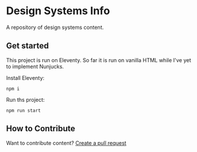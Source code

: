 # Design Systems Info

A repository of design systems content.

## Get started

This project is run on Eleventy. So far it is run on vanilla HTML while I've yet to implement Nunjucks.

Install Eleventy:
```shell
npm i
```
Run ths project:
```shell
npm run start
```
   
## How to Contribute
Want to contribute content? [Create a pull request](https://github.com/jsimplicio/design-systems-info/pulls)

